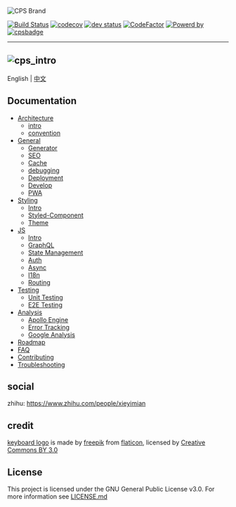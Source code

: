 ![CPS Brand](https://github.com/mydearxym/mastani_server/blob/dev/docs/snapshots/cps_logo_md.png?raw=true)

[![Build Status](https://travis-ci.com/coderplanets/coderplanets_web.svg?branch=dev)](https://travis-ci.com/coderplanets/coderplanets_web)
[![codecov](https://codecov.io/gh/coderplanets/coderplanets_web/branch/dev/graph/badge.svg)](https://codecov.io/gh/coderplanets/coderplanets_web)
[![dev status](https://david-dm.org/coderplanets/coderplanets_web.svg)](https://david-dm.org/coderplanets/coderplanets_web)
[![CodeFactor](https://www.codefactor.io/repository/github/coderplanets/coderplanets_web/badge)](https://www.codefactor.io/repository/github/coderplanets/coderplanets_web)
[![Powerd by](https://badgen.now.sh/badge/mastani/powered/a871c1)](https://github.com/mastani-stack)
[![cpsbadge](https://badgen.net/badge/join%20community/on%20coderplanets/9cb77b)](https://coderplanets.com)

---

## ![cps_intro](https://user-images.githubusercontent.com/6184465/59546312-a1c0ac00-8f5d-11e9-85cc-db681a16ff13.jpg)

English | [中文](https://github.com/coderplanets/coderplanets_web/blob/docs/README.zh-CN.md)

## Documentation

- [Architecture](docs/architecture)
  - [intro](docs/architecture/intro.md)
  - [convention](docs/architecture/convention.md)
- [General](docs/general)
  - [Generator](docs/general/generator.md)
  - [SEO](docs/general/seo.md)
  - [Cache](docs/general/cache.md)
  - [debugging](docs/general/debugging.md)
  - [Deployment](docs/general/deployment.md)
  - [Develop](docs/general/develop.md)
  - [PWA](docs/general/pwa.md)
- [Styling](docs/styling/intro.md)
  - [Intro](docs/styling/intro.md)
  - [Styled-Component](docs/styling/styled-component.md)
  - [Theme](docs/styling/theming.md)
- [JS](docs/js)
  - [Intro](docs/js/intro.md)
  - [GraphQL](docs/js/GrqphQL.md)
  - [State Management](docs/js/state-management.md)
  - [Auth](docs/js/auth.md)
  - [Async](docs/js/async.md)
  - [I18n](docs/js/i18n.md)
  - [Routing](docs/js/routing.md)
- [Testing](docs/testing)
  - [Unit Testing](docs/testing/unit-testing.md)
  - [E2E Testing](docs/testing/e2e-testing.md)
- [Analysis](docs/analysis)
  - [Apollo Engine](docs/analysis/apollo-engine.md)
  - [Error Tracking](docs/analysis/error-tracking.md)
  - [Google Analysis](docs/analysis/google-analysis.md)
- [Roadmap](docs/Roadmap.md)
- [FAQ](docs/FAQ.md)
- [Contributing](docs/Contributing.md)
- [Troubleshooting](docs/Troubleshooting.md)

## social

zhihu: https://www.zhihu.com/people/xieyimian

## credit

[keyboard logo](https://www.flaticon.com/free-icon/keyboard_211884#term=keyboard&page=8&position=88) is made by
[freepik](https://www.flaticon.com/authors/freepik) from
[flaticon](https://www.flaticon.com), licensed by [Creative Commons BY 3.0](http://creativecommons.org/licenses/by/3.0)

## License

This project is licensed under the GNU General Public License v3.0. For more
information see
[LICENSE.md](https://github.com/coderplanets/coderplanets_web/blob/docs/LICENSE)
